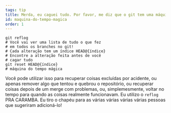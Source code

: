 ```yaml
---
tags: tip
title: Merda, eu caguei tudo. Por favor, me diz que o git tem uma máquina do tempo mágica?‽
id: maquina-do-tempo-magica
order: 1
---
```


```git
git reflog
# Você vai ver uma lista de tudo o que fez 
# em todos os branches no git!
# Cada alteração tem um índice HEAD@{índice}
# Encontre a alteração feita antes de você 
# cagar tudo 
git reset HEAD@{índice}
# máquina do tempo mágica 
```

Você pode utilizar isso para recuperar coisas excluídas por acidente, ou apenas remover algo que tentou e quebrou o repositório, ou recuperar coisas depois de um merge com problemas, ou, simplemesmente, voltar no tempo para quando as coisas realmente funcionavam. Eu utilizo o `reflog` PRA CARAMBA. Eu tiro o chapéu para as várias várias várias várias pessoas que sugeriram adicioná-lo!

